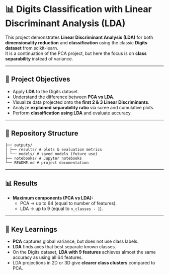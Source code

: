 # 📊 Digits Classification with Linear Discriminant Analysis (LDA)

This project demonstrates **Linear Discriminant Analysis (LDA)** for both **dimensionality reduction** and **classification** using the classic **Digits dataset** from scikit-learn.  
It is a continuation of the PCA project, but here the focus is on **class separability** instead of variance.

---

## 📌 Project Objectives
- Apply **LDA** to the Digits dataset.
- Understand the difference between **PCA vs LDA**.
- Visualize data projected onto the **first 2 & 3 Linear Discriminants**.
- Analyze **explained separability ratio** via scree and cumulative plots.
- Perform **classification using LDA** and evaluate accuracy.

---

## 📂 Repository Structure
```
├── outputs/
│ ├── results/ # plots & evaluation metrics
│ └── models/ # saved models (future use)
├── notebooks/ # Jupyter notebooks
└── README.md # project documentation
```

---

## 📊 Results

- **Maximum components (PCA vs LDA):**
  - PCA → up to 64 (equal to number of features).
  - LDA → up to 9 (equal to `n_classes - 1`).

---

## 📌 Key Learnings
- **PCA** captures global variance, but does not use class labels.  
- **LDA** finds axes that best separate known classes.  
- On the Digits dataset, **LDA with 9 features** achieves almost the same accuracy as using all 64 features.  
- LDA projections in 2D or 3D give **clearer class clusters** compared to PCA.
